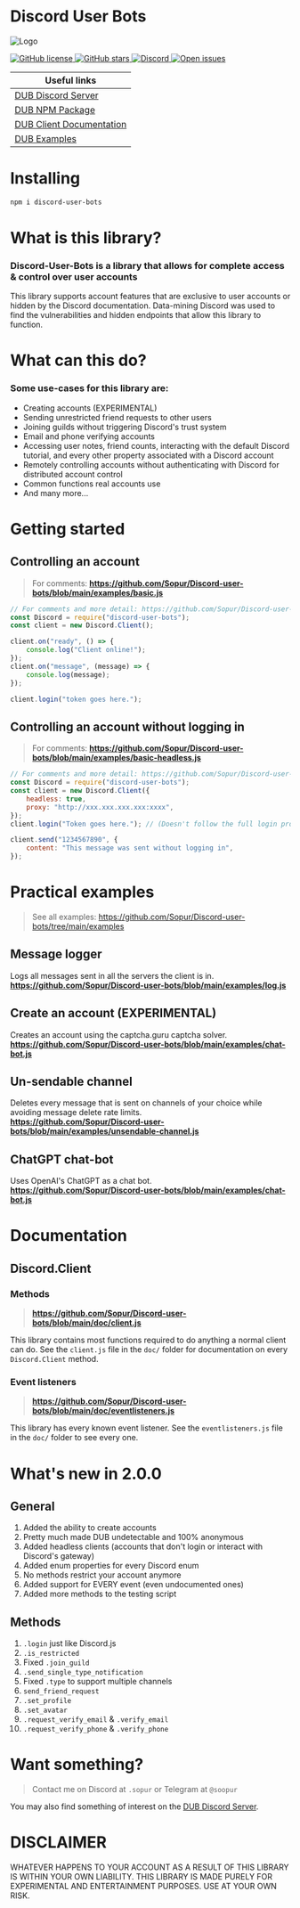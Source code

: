 # Discord User Bots

![Logo](https://raw.githubusercontent.com/Sopur/Discord-user-bots/main/logo.png)

<a href="https://github.com/Sopur/Discord-user-bots/blob/main/LICENSE">
    <img alt="GitHub license" src="https://img.shields.io/github/license/Sopur/Discord-user-bots">
</a>
<a href="https://github.com/Sopur/Discord-user-bots/stargazers">
    <img alt="GitHub stars" src="https://img.shields.io/github/stars/Sopur/Discord-user-bots">
</a>
<a href="https://discord.gg/57XkDazjFP">
    <img alt="Discord" src="https://img.shields.io/discord/1252707954356912354?label=Discord%20Chat">
</a>
<a href="https://github.com/Sopur/Discord-user-bots/issues">
    <img alt="Open issues" src="https://shields.io/github/issues/Sopur/Discord-user-bots">
</a>

| Useful links
|-
| [DUB Discord Server](https://discord.gg/57XkDazjFP)
| [DUB NPM Package](https://www.npmjs.com/package/discord-user-bots)
| [DUB Client Documentation](https://github.com/Sopur/Discord-user-bots/blob/main/doc/client.js)
| [DUB Examples](https://github.com/Sopur/Discord-user-bots/tree/main/examples)

# Installing

```sh
npm i discord-user-bots
```

# What is this library?

### Discord-User-Bots is a library that allows for complete access & control over user accounts

This library supports account features that are exclusive to user accounts or hidden by the Discord documentation. Data-mining Discord was used to find the vulnerabilities and hidden endpoints that allow this library to function.

# What can this do?

### Some use-cases for this library are:

-   Creating accounts (EXPERIMENTAL)
-   Sending unrestricted friend requests to other users
-   Joining guilds without triggering Discord's trust system
-   Email and phone verifying accounts
-   Accessing user notes, friend counts, interacting with the default Discord tutorial, and every other property associated with a Discord account
-   Remotely controlling accounts without authenticating with Discord for distributed account control
-   Common functions real accounts use
-   And many more...

# Getting started

## Controlling an account

> For comments: **https://github.com/Sopur/Discord-user-bots/blob/main/examples/basic.js**

```js
// For comments and more detail: https://github.com/Sopur/Discord-user-bots/blob/main/examples/basic.js
const Discord = require("discord-user-bots");
const client = new Discord.Client();

client.on("ready", () => {
    console.log("Client online!");
});
client.on("message", (message) => {
    console.log(message);
});

client.login("token goes here.");
```

## Controlling an account without logging in

> For comments: **https://github.com/Sopur/Discord-user-bots/blob/main/examples/basic-headless.js**

```js
// For comments and more detail: https://github.com/Sopur/Discord-user-bots/blob/main/examples/basic-headless.js
const Discord = require("discord-user-bots");
const client = new Discord.Client({
    headless: true,
    proxy: "http://xxx.xxx.xxx.xxx:xxxx",
});
client.login("Token goes here."); // (Doesn't follow the full login process)

client.send("1234567890", {
    content: "This message was sent without logging in",
});
```

# Practical examples

> See all examples: https://github.com/Sopur/Discord-user-bots/tree/main/examples

## Message logger

Logs all messages sent in all the servers the client is in. <br>
**https://github.com/Sopur/Discord-user-bots/blob/main/examples/log.js**

## Create an account (EXPERIMENTAL)

Creates an account using the captcha.guru captcha solver. <br>
**https://github.com/Sopur/Discord-user-bots/blob/main/examples/chat-bot.js**

## Un-sendable channel

Deletes every message that is sent on channels of your choice while avoiding message delete rate limits. <br>
**https://github.com/Sopur/Discord-user-bots/blob/main/examples/unsendable-channel.js**

## ChatGPT chat-bot

Uses OpenAI's ChatGPT as a chat bot. <br>
**https://github.com/Sopur/Discord-user-bots/blob/main/examples/chat-bot.js**

# Documentation

## Discord.Client

### Methods

> **https://github.com/Sopur/Discord-user-bots/blob/main/doc/client.js**

This library contains most functions required to do anything a normal client can do. See the `client.js` file in the `doc/` folder for documentation on every `Discord.Client` method.

### Event listeners

> **https://github.com/Sopur/Discord-user-bots/blob/main/doc/eventlisteners.js**

This library has every known event listener. See the `eventlisteners.js` file in the `doc/` folder to see every one.

# What's new in 2.0.0

## General

1. Added the ability to create accounts
1. Pretty much made DUB undetectable and 100% anonymous
1. Added headless clients (accounts that don't login or interact with Discord's gateway)
1. Added enum properties for every Discord enum
1. No methods restrict your account anymore
1. Added support for EVERY event (even undocumented ones)
1. Added more methods to the testing script

## Methods

1. `.login` just like Discord.js
1. `.is_restricted`
1. Fixed `.join_guild`
1. `.send_single_type_notification`
1. Fixed `.type` to support multiple channels
1. `send_friend_request`
1. `.set_profile`
1. `.set_avatar`
1. `.request_verify_email` & `.verify_email`
1. `.request_verify_phone` & `.verify_phone`

# Want something?

> Contact me on Discord at `.sopur` or Telegram at `@soopur`

You may also find something of interest on the [DUB Discord Server](https://discord.gg/57XkDazjFP).

# DISCLAIMER

WHATEVER HAPPENS TO YOUR ACCOUNT AS A RESULT OF THIS LIBRARY IS WITHIN YOUR OWN LIABILITY. THIS LIBRARY IS MADE PURELY FOR EXPERIMENTAL AND ENTERTAINMENT PURPOSES. USE AT YOUR OWN RISK.
